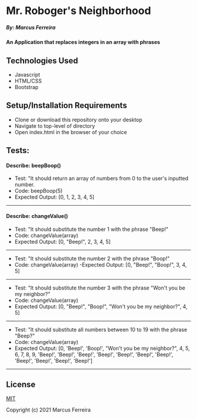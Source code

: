 # Mr. Roboger's Neighborhood

##### By: Marcus Ferreira

#### An Application that replaces integers in an array with phrases

## Technologies Used

* Javascript
* HTML/CSS
* Bootstrap

## Setup/Installation Requirements

* Clone or download this repository onto your desktop
* Navigate to top-level of directory
* Open index.html in the browser of your choice

## Tests:

#### Describe: beepBoop()

- Test: "It should return an array of numbers from 0 to the user's inputted number.
- Code: beepBoop(5)
- Expected Output: [0, 1, 2, 3, 4, 5]
---
#### Describe: changeValue()

- Test: "It should substitute the number 1 with the phrase "Beep!"
- Code: changeValue(array)
- Expected Output: [0, "Beep!", 2, 3, 4, 5]
---
- Test: "It should substitute the number 2 with the phrase "Boop!"
- Code: changeValue(array)
-Expected Output: [0, "Beep!", "Boop!", 3, 4, 5]
---
- Test: "It should substitute the number 3 with the phrase "Won't you be my neighbor?"
- Code: changeValue(array)
- Expected Output: [0, "Beep!", "Boop!", "Won't you be my neighbor?", 4, 5]
---
- Test: "It should substitute all numbers between 10 to 19 with the phrase "Beep?"
- Code: changeValue(array)
- Expected Output: [0, 'Beep!', 'Boop!', "Won't you be my neighbor?", 4, 5, 6, 7, 8, 9, 'Beep!', 'Beep!', 'Beep!', 'Beep!', 'Beep!', 'Beep!', 'Beep!', 'Beep!', 'Beep!', 'Beep!', 'Beep!']
---

## License

[MIT](https://opensource.org/licenses/MIT)


Copyright (c) 2021 Marcus Ferreira